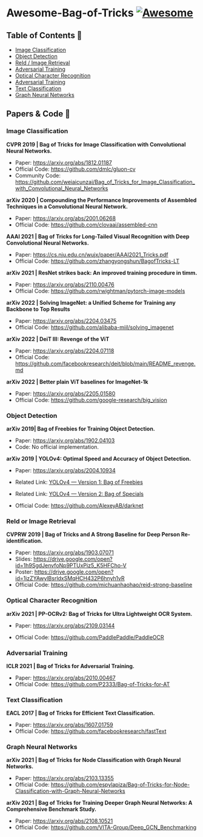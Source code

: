# Awesome-Bag-of-Tricks [![Awesome](https://awesome.re/badge.svg)](https://awesome.re)

## Table of Contents 🍕

- [Image Classification](#image-classification)
- [Object Detection](#object-detection)
- [ReId / Image Retrieval](#reId-or-image-retrieval)
- [Adversarial Training](#adversarial-training)
- [Optical Character Recognition](#optical-character-recognition)
- [Adversarial Training](#adversarial-training)
- [Text Classification](#text-classification)
- [Graph Neural Networks](#graph-neural-networks)



## Papers & Code 👀

### Image Classification

**CVPR 2019 | Bag of Tricks for Image Classification with Convolutional Neural Networks.**

- Paper: https://arxiv.org/abs/1812.01187
- Official Code: https://github.com/dmlc/gluon-cv
- Community Code: https://github.com/weiaicunzai/Bag_of_Tricks_for_Image_Classification_with_Convolutional_Neural_Networks

**arXiv 2020 | Compounding the Performance Improvements of Assembled Techniques in a Convolutional Neural Network.**

- Paper: https://arxiv.org/abs/2001.06268
- Official Code: https://github.com/clovaai/assembled-cnn

**AAAI 2021 | Bag of Tricks for Long-Tailed Visual Recognition with Deep Convolutional Neural Networks.** 

- Paper: https://cs.nju.edu.cn/wujx/paper/AAAI2021_Tricks.pdf
- Official Code: https://github.com/zhangyongshun/BagofTricks-LT

**arXiv 2021 | ResNet strikes back: An improved training procedure in timm.**

- Paper: https://arxiv.org/abs/2110.00476
- Official Code: https://github.com/rwightman/pytorch-image-models

**arXiv 2022 | Solving ImageNet: a Unified Scheme for Training any Backbone to Top Results**

- Paper: https://arxiv.org/abs/2204.03475
- Official Code: https://github.com/alibaba-miil/solving_imagenet

**arXiv 2022 | DeiT III: Revenge of the ViT**

- Paper: https://arxiv.org/abs/2204.07118
- Official Code: https://github.com/facebookresearch/deit/blob/main/README_revenge.md

**arXiv 2022 | Better plain ViT baselines for ImageNet-1k**

- Paper: https://arxiv.org/abs/2205.01580
- Official Code: https://github.com/google-research/big_vision



### Object Detection 

**arXiv 2019| Bag of Freebies for Training Object Detection.**

- Paper: https://arxiv.org/abs/1902.04103
- Code: No official implementation.

**arXiv 2019 | YOLOv4: Optimal Speed and Accuracy of Object Detection.**

- Paper: https://arxiv.org/abs/2004.10934

- Related Link: [YOLOv4 — Version 1: Bag of Freebies](https://medium.com/visionwizard/yolov4-bag-of-freebies-dc126623fc2d)
- Related Link: [YOLOv4 — Version 2: Bag of Specials](https://medium.com/visionwizard/yolov4-version-2-bag-of-specials-fab1032b7fa0)
- Official Code: https://github.com/AlexeyAB/darknet



### ReId or Image Retrieval

**CVPRW 2019 | Bag of Tricks and A Strong Baseline for Deep Person Re-identification.**

- Paper: https://arxiv.org/abs/1903.07071
- Slides: https://drive.google.com/open?id=1h9SgdJenvfoNp9PTUxPiz5_K5HFCho-V
- Poster: https://drive.google.com/open?id=1izZYAwylBsrldxSMqHCH432P6hnyh1vR
- Official Code: https://github.com/michuanhaohao/reid-strong-baseline



### Optical Character Recognition

**arXiv 2021 | PP-OCRv2: Bag of Tricks for Ultra Lightweight OCR System.**

- Paper: https://arxiv.org/abs/2109.03144

- Official Code: https://github.com/PaddlePaddle/PaddleOCR

  

### Adversarial Training

**ICLR 2021 | Bag of Tricks for Adversarial Training.**

- Paper: https://arxiv.org/abs/2010.00467
- Official Code: https://github.com/P2333/Bag-of-Tricks-for-AT



### Text Classification

**EACL 2017 | Bag of Tricks for Efficient Text Classification.**

- Paper: https://arxiv.org/abs/1607.01759
- Official Code: https://github.com/facebookresearch/fastText



### Graph Neural Networks

**arXiv 2021 | Bag of Tricks for Node Classification with Graph Neural Networks.**

- Paper: https://arxiv.org/abs/2103.13355
- Official Code: https://github.com/espylapiza/Bag-of-Tricks-for-Node-Classification-with-Graph-Neural-Networks

**arXiv 2021 | Bag of Tricks for Training Deeper Graph Neural Networks: A Comprehensive Benchmark Study.**

- Paper: https://arxiv.org/abs/2108.10521
- Official Code: https://github.com/VITA-Group/Deep_GCN_Benchmarking